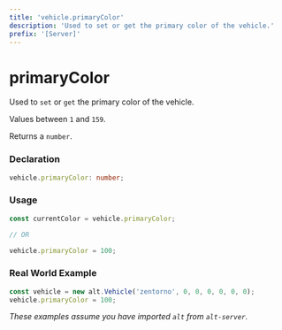 ```yaml
---
title: 'vehicle.primaryColor'
description: 'Used to set or get the primary color of the vehicle.'
prefix: '[Server]'
---
```


# primaryColor

Used to `set` or `get` the primary color of the vehicle.

Values between `1` and `159`.

Returns a `number`.

### Declaration

```typescript
vehicle.primaryColor: number;
```

### Usage

```js
const currentColor = vehicle.primaryColor;

// OR

vehicle.primaryColor = 100;
```

### Real World Example

```js
const vehicle = new alt.Vehicle('zentorno', 0, 0, 0, 0, 0, 0);
vehicle.primaryColor = 100;
```

_These examples assume you have imported `alt` from `alt-server`._